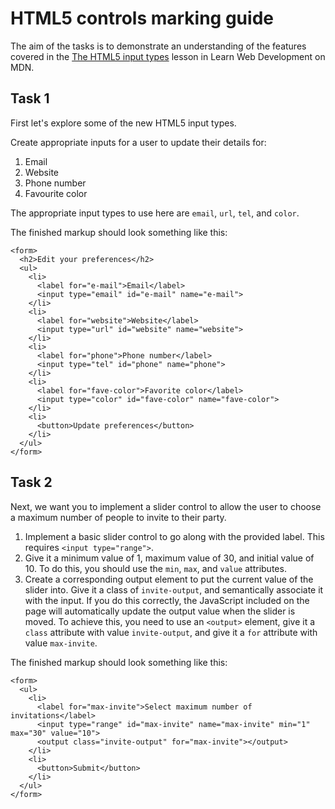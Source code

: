# HTML5 controls marking guide

The aim of the tasks is to demonstrate an understanding of the features covered in the [The HTML5 input types](https://wiki.developer.mozilla.org/en-US/docs/Learn/Forms/HTML5_input_types) lesson in Learn Web Development on MDN.

## Task 1

First let's explore some of the new HTML5 input types.

Create appropriate inputs for a user to update their details for:

1. Email
2. Website
3. Phone number
4. Favourite color

The appropriate input types to use here are `email`, `url`, `tel`, and `color`.

The finished markup should look something like this:

```
<form>
  <h2>Edit your preferences</h2>
  <ul>
    <li>
      <label for="e-mail">Email</label>
      <input type="email" id="e-mail" name="e-mail">
    </li>
    <li>
      <label for="website">Website</label>
      <input type="url" id="website" name="website">
    </li>
    <li>
      <label for="phone">Phone number</label>
      <input type="tel" id="phone" name="phone">
    </li>
    <li>
      <label for="fave-color">Favorite color</label>
      <input type="color" id="fave-color" name="fave-color">
    </li>
    <li>
      <button>Update preferences</button>
    </li>
  </ul>
</form>
```

## Task 2

Next, we want you to implement a slider control to allow the user to choose a maximum number of people to invite to their party.

1. Implement a basic slider control to go along with the provided label. This requires `<input type="range">`.
2. Give it a minimum value of 1, maximum value of 30, and initial value of 10. To do this, you should use the `min`, `max`, and `value` attributes. 
3. Create a corresponding output element to put the current value of the slider into. Give it a class of `invite-output`, and semantically associate it with the input. If you do this correctly, the JavaScript included on the page will automatically update the output value when the slider is moved. To achieve this, you need to use an `<output>` element, give it a `class` attribute with value `invite-output`, and give it a `for` attribute with value `max-invite`.


The finished markup should look something like this:

```
<form>
  <ul>
    <li>
      <label for="max-invite">Select maximum number of invitations</label>
      <input type="range" id="max-invite" name="max-invite" min="1" max="30" value="10">
      <output class="invite-output" for="max-invite"></output>
    </li>
    <li>
      <button>Submit</button>
    </li>
  </ul>
</form>
```